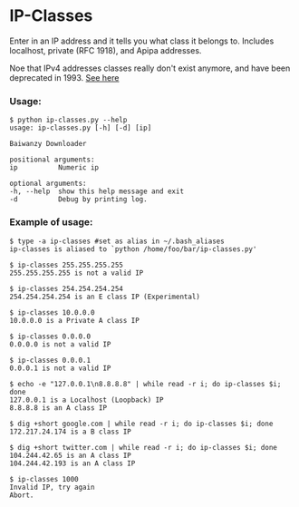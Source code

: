 # IP-Classes
Enter in an IP address and it tells you what class it belongs to. Includes localhost, private (RFC 1918), and Apipa addresses.

Noe that IPv4 addresses classes really don't exist anymore, and have been deprecated in 1993. [See here](https://networkengineering.stackexchange.com/questions/19840/does-cidr-really-do-away-with-ip-address-classes)

### Usage: 

    $ python ip-classes.py --help
    usage: ip-classes.py [-h] [-d] [ip]

    Baiwanzy Downloader

    positional arguments:
    ip          Numeric ip

    optional arguments:
    -h, --help  show this help message and exit
    -d          Debug by printing log.

### Example of usage:

    $ type -a ip-classes #set as alias in ~/.bash_aliases
    ip-classes is aliased to `python /home/foo/bar/ip-classes.py'

    $ ip-classes 255.255.255.255
    255.255.255.255 is not a valid IP

    $ ip-classes 254.254.254.254
    254.254.254.254 is an E class IP (Experimental)

    $ ip-classes 10.0.0.0
    10.0.0.0 is a Private A class IP

    $ ip-classes 0.0.0.0
    0.0.0.0 is not a valid IP

    $ ip-classes 0.0.0.1
    0.0.0.1 is not a valid IP

    $ echo -e "127.0.0.1\n8.8.8.8" | while read -r i; do ip-classes $i; done
    127.0.0.1 is a Localhost (Loopback) IP
    8.8.8.8 is an A class IP

    $ dig +short google.com | while read -r i; do ip-classes $i; done
    172.217.24.174 is a B class IP

    $ dig +short twitter.com | while read -r i; do ip-classes $i; done
    104.244.42.65 is an A class IP
    104.244.42.193 is an A class IP

    $ ip-classes 1000
    Invalid IP, try again
    Abort.
